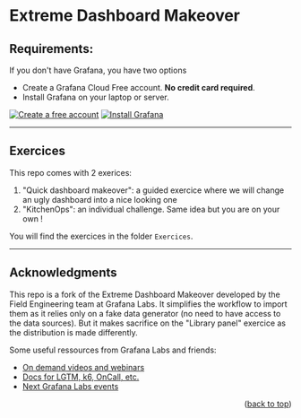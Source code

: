 # Extreme Dashboard Makeover



## Requirements:

If you don't have Grafana, you have two options
- Create a Grafana Cloud Free account. **No credit card required**.
- Install Grafana on your laptop or server.

[![Create a free account](https://img.shields.io/badge/CREATE%20A%20FREE%20CLOUD%20ACCOUNT-F46800?style=for-the-badge&logo=grafana&logoColor=white)](https://grafana.com/auth/sign-up/create-user?cta=se-tutorials) [![Install Grafana](https://img.shields.io/badge/INSTALL%20GRAFANA-4A7DBA?style=for-the-badge&logo=grafana&logoColor=white)](https://grafana.com/docs/grafana/latest/setup-grafana/installation/)

---

## Exercices

This repo comes with 2 exerices:

1. "Quick dashboard makeover": a guided exercice where we will change an ugly dashboard into a nice looking one
2. "KitchenOps": an individual challenge. Same idea but you are on your own !

You will find the exercices in the folder `Exercices`.

---

<!-- ACKNOWLEDGMENTS -->
## Acknowledgments

This repo is a fork of the Extreme Dashboard Makeover developed by the Field Engineering team at Grafana Labs. It simplifies the workflow to import them as it relies only on a fake data generator (no need to have access to the data sources). But it makes sacrifice on the "Library panel" exercice as the distribution is made differently.

Some useful ressources from Grafana Labs and friends:

* [On demand videos and webinars](https://grafana.com/videos/)
* [Docs for LGTM, k6, OnCall, etc.](https://grafana.com/docs/)
* [Next Grafana Labs events](https://grafana.com/about/events/)

<p align="right">(<a href="#readme-top">back to top</a>)</p>